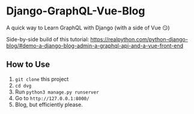 # Django-GraphQL-Vue-Blog

A quick way to Learn GraphQL with Django (with a side of Vue 😏)

Side-by-side build of this tutorial: https://realpython.com/python-django-blog/#demo-a-django-blog-admin-a-graphql-api-and-a-vue-front-end

## How to Use

1) ```git clone``` this project
2) ```cd dvg```
3) Run ```python3 manage.py runserver```
4) Go to ```http://127.0.0.1:8000/```
5) Blog, but efficiently please.
